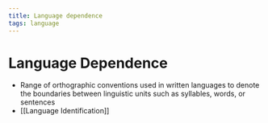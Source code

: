 ```yaml
---
title: Language dependence
tags: language
---
```


# Language Dependence
- Range of orthographic conventions used in written languages to denote the boundaries between linguistic units such as syllables, words, or sentences
- [[Language Identification]]
























































